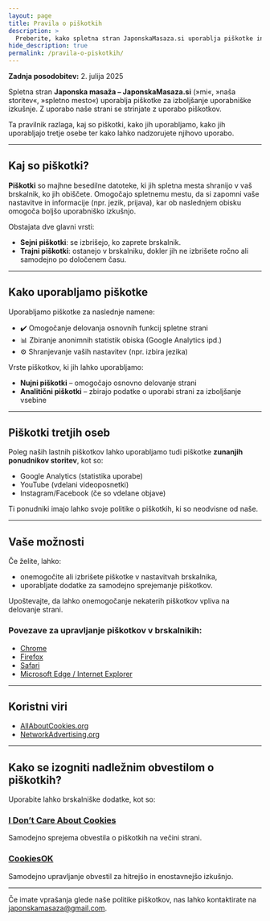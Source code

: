 ```yaml
---
layout: page
title: Pravila o piškotkih
description: >
  Preberite, kako spletna stran JaponskaMasaza.si uporablja piškotke in kakšne možnosti imate kot uporabnik.
hide_description: true
permalink: /pravila-o-piskotkih/
---
```


**Zadnja posodobitev:** 2. julija 2025

Spletna stran **Japonska masaža – JaponskaMasaza.si** (»mi«, »naša storitev«, »spletno mesto«) uporablja piškotke za izboljšanje uporabniške izkušnje. Z uporabo naše strani se strinjate z uporabo piškotkov.

Ta pravilnik razlaga, kaj so piškotki, kako jih uporabljamo, kako jih uporabljajo tretje osebe ter kako lahko nadzorujete njihovo uporabo.

---

## Kaj so piškotki?

**Piškotki** so majhne besedilne datoteke, ki jih spletna mesta shranijo v vaš brskalnik, ko jih obiščete. Omogočajo spletnemu mestu, da si zapomni vaše nastavitve in informacije (npr. jezik, prijava), kar ob naslednjem obisku omogoča boljšo uporabniško izkušnjo.

Obstajata dve glavni vrsti:
- **Sejni piškotki**: se izbrišejo, ko zaprete brskalnik.
- **Trajni piškotki**: ostanejo v brskalniku, dokler jih ne izbrišete ročno ali samodejno po določenem času.

---

## Kako uporabljamo piškotke

Uporabljamo piškotke za naslednje namene:

- ✔️ Omogočanje delovanja osnovnih funkcij spletne strani
- 📊 Zbiranje anonimnih statistik obiska (Google Analytics ipd.)
- ⚙️ Shranjevanje vaših nastavitev (npr. izbira jezika)

Vrste piškotkov, ki jih lahko uporabljamo:

- **Nujni piškotki** – omogočajo osnovno delovanje strani
- **Analitični piškotki** – zbirajo podatke o uporabi strani za izboljšanje vsebine

---

## Piškotki tretjih oseb

Poleg naših lastnih piškotkov lahko uporabljamo tudi piškotke **zunanjih ponudnikov storitev**, kot so:

- Google Analytics (statistika uporabe)
- YouTube (vdelani videoposnetki)
- Instagram/Facebook (če so vdelane objave)

Ti ponudniki imajo lahko svoje politike o piškotkih, ki so neodvisne od naše.

---

## Vaše možnosti

Če želite, lahko:

- onemogočite ali izbrišete piškotke v nastavitvah brskalnika,
- uporabljate dodatke za samodejno sprejemanje piškotkov.

Upoštevajte, da lahko onemogočanje nekaterih piškotkov vpliva na delovanje strani.

### Povezave za upravljanje piškotkov v brskalnikih:

- [Chrome](https://support.google.com/accounts/answer/32050)
- [Firefox](https://support.mozilla.org/en-US/kb/delete-cookies-remove-info-websites-stored)
- [Safari](https://support.apple.com/kb/PH21411?locale=en_US)
- [Microsoft Edge / Internet Explorer](http://support.microsoft.com/kb/278835)

---

## Koristni viri

- [AllAboutCookies.org](http://www.allaboutcookies.org/)
- [NetworkAdvertising.org](http://www.networkadvertising.org/)

---

## Kako se izogniti nadležnim obvestilom o piškotkih?

Uporabite lahko brskalniške dodatke, kot so:

### [I Don’t Care About Cookies](https://www.i-dont-care-about-cookies.eu/)
Samodejno sprejema obvestila o piškotkih na večini strani.

### [CookiesOK](https://cookiesok.com/)
Samodejno upravljanje obvestil za hitrejšo in enostavnejšo izkušnjo.

---

Če imate vprašanja glede naše politike piškotkov, nas lahko kontaktirate na [japonskamasaza@gmail.com](mailto:japonskamasaza@gmail.com).
